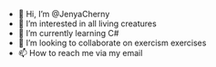 - 👋 Hi, I’m @JenyaCherny
- 👀 I’m interested in all living creatures
- 🌱 I’m currently learning C#
- 💞️ I’m looking to collaborate on exercism exercises
- 📫 How to reach me via my email

<!---
JenyaCherny/JenyaCherny is a ✨ special ✨ repository because its `README.md` (this file) appears on your GitHub profile.
You can click the Preview link to take a look at your changes.
--->
